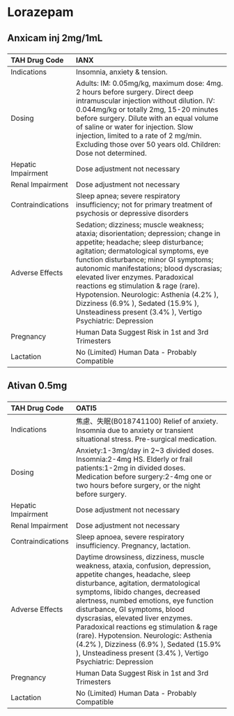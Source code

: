 # Lorazepam

## Anxicam inj 2mg/1mL

##### 

| TAH Drug Code      | IANX                                                                                                                                                                                                                                                                                                                                                                                                                                                                              |
|:-------------------|:----------------------------------------------------------------------------------------------------------------------------------------------------------------------------------------------------------------------------------------------------------------------------------------------------------------------------------------------------------------------------------------------------------------------------------------------------------------------------------|
| Indications        | Insomnia, anxiety & tension.                                                                                                                                                                                                                                                                                                                                                                                                                                                      |
| Dosing             | Adults: IM: 0.05mg/kg, maximum dose: 4mg. 2 hours before surgery. Direct deep intramuscular injection without dilution. IV: 0.044mg/kg or totally 2mg, 15-20 minutes before surgery. Dilute with an equal volume of saline or water for injection. Slow injection, limited to a rate of 2 mg/min. Excluding those over 50 years old. Children: Dose not determined.                                                                                                               |
| Hepatic Impairment | Dose adjustment not necessary                                                                                                                                                                                                                                                                                                                                                                                                                                                     |
| Renal Impairment   | Dose adjustment not necessary                                                                                                                                                                                                                                                                                                                                                                                                                                                     |
| Contraindications  | Sleep apnea; severe respiratory insufficiency; not for primary treatment of psychosis or depressive disorders                                                                                                                                                                                                                                                                                                                                                                     |
| Adverse Effects    | Sedation; dizziness; muscle weakness; ataxia; disorientation; depression; change in appetite; headache; sleep disturbance; agitation; dermatological symptoms, eye function disturbance; minor GI symptoms; autonomic manifestations; blood dyscrasias; elevated liver enzymes. Paradoxical reactions eg stimulation & rage (rare). Hypotension. Neurologic: Asthenia (4.2% ), Dizziness (6.9% ), Sedated (15.9% ), Unsteadiness present (3.4% ), Vertigo Psychiatric: Depression |
| Pregnancy          | Human Data Suggest Risk in 1st and 3rd Trimesters                                                                                                                                                                                                                                                                                                                                                                                                                                 |
| Lactation          | No (Limited) Human Data - Probably Compatible                                                                                                                                                                                                                                                                                                                                                                                                                                     |

## Ativan 0.5mg

##### 

| TAH Drug Code      | OATI5                                                                                                                                                                                                                                                                                                                                                                                                                                                                                                      |
|:-------------------|:-----------------------------------------------------------------------------------------------------------------------------------------------------------------------------------------------------------------------------------------------------------------------------------------------------------------------------------------------------------------------------------------------------------------------------------------------------------------------------------------------------------|
| Indications        | 焦慮、失眠(B018741100) Relief of anxiety. Insomnia due to anxiety or transient situational stress. Pre-surgical medication.                                                                                                                                                                                                                                                                                                                                                                                |
| Dosing             | Anxiety:1-3mg/day in 2~3 divided doses. Insomnia:2-4mg HS. Elderly or frail patients:1-2mg in divided doses. Medication before surgery:2-4mg one or two hours before surgery, or the night before surgery.                                                                                                                                                                                                                                                                                                 |
| Hepatic Impairment | Dose adjustment not necessary                                                                                                                                                                                                                                                                                                                                                                                                                                                                              |
| Renal Impairment   | Dose adjustment not necessary                                                                                                                                                                                                                                                                                                                                                                                                                                                                              |
| Contraindications  | Sleep apnoea, severe respiratory insufficiency. Pregnancy, lactation.                                                                                                                                                                                                                                                                                                                                                                                                                                      |
| Adverse Effects    | Daytime drowsiness, dizziness, muscle weakness, ataxia, confusion, depression, appetite changes, headache, sleep disturbance, agitation, dermatological symptoms, libido changes, decreased alertness, numbed emotions, eye function disturbance, GI symptoms, blood dyscrasias, elevated liver enzymes. Paradoxical reactions eg stimulation & rage (rare). Hypotension. Neurologic: Asthenia (4.2% ), Dizziness (6.9% ), Sedated (15.9% ), Unsteadiness present (3.4% ), Vertigo Psychiatric: Depression |
| Pregnancy          | Human Data Suggest Risk in 1st and 3rd Trimesters                                                                                                                                                                                                                                                                                                                                                                                                                                                          |
| Lactation          | No (Limited) Human Data - Probably Compatible                                                                                                                                                                                                                                                                                                                                                                                                                                                              |

